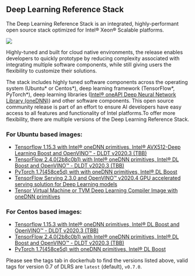 ## Deep Learning Reference Stack


The Deep Learning Reference Stack is an integrated, highly-performant open source stack optimized for Intel® Xeon® Scalable platforms.


<img src="https://intel.github.io/stacks/_images/dlrs_single_2.png" />

Highly-tuned and built for cloud native environments, the release enables developers to quickly prototype by reducing complexity associated with integrating multiple software components, while still giving users the flexibility to customize their solutions.

The stack includes highly tuned software components across the operating system (Ubuntu* or Centos*), deep learning framework (TensorFlow*, PyTorch*), deep learning libraries ([Intel® oneAPI Deep Neural Network Library (oneDNN)](https://01.org/dnnl)) and other software components. This open source community release is part of an effort to ensure AI developers have easy access to all features and functionality of Intel platforms.To offer more flexibility, there are multiple versions of the Deep Learning Reference Stack.
 
### For Ubuntu based images:

* [Tensorflow 1.15.3 with Intel® oneDNN primitives, Intel® AVX512-Deep Learning Boost and OpenVINO™ - DLDT v2020.3 (TBB)](https://hub.docker.com/r/sysstacks/dlrs-tensorflow-ubuntu)
* [TensorFlow 2.4.0(2b8c0b1) with Intel® oneDNN primitives, Intel® DL Boost and OpenVINO™ - DLDT v2020.3 (TBB)](https://hub.docker.com/r/sysstacks/dlrs-tensorflow2-ubuntu)
* [PyTorch 1.7(458ce5d) with with oneDNN primitives, Intel® DL Boost](https://hub.docker.com/r/sysstacks/dlrs-pytorch-ubuntu)
* [TensorFlow Serving 2.3.0 and OpenVINO™ v2020.4 GPU accelerated serving solution for Deep Learning models](https://hub.docker.com/repository/docker/sysstacks/dlrs-serving-ubuntu)
* [Tensor Virtual Machine or TVM Deep Learning Compiler Image with oneDNN primitives](https://hub.docker.com/r/sysstacks/dlrs-ml-compiler-ubuntu)
 
### For Centos based images:

* [Tensorflow 1.15.3 with Intel® oneDNN primitives, Intel® DL Boost and OpenVINO™ - DLDT v2020.3 (TBB)](https://hub.docker.com/r/sysstacks/dlrs-tensorflow-centos)
* [TensorFlow 2.4.0(2b8c0b1) with Intel® oneDNN primitives, Intel® DL Boost and OpenVINO™ - DLDT v2020.3 (TBB)](https://hub.docker.com/r/sysstacks/dlrs-tensorflow2-centos)
* [PyTorch 1.7(458ce5d) with oneDNN primitives, Intel® DL Boost](https://hub.docker.com/r/sysstacks/dlrs-pytorch-centos)
 
Please see the tags tab in dockerhub to find the versions listed above, valid tags for version 0.7 of DLRS are `latest` (default), `v0.7.0`.

